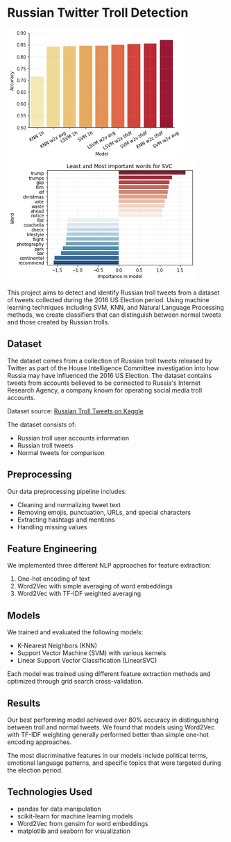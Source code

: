 # Russian Twitter Troll Detection

![accuracies.png](out/accuracies.png)
![words.png](out/words.png)

This project aims to detect and identify Russian troll tweets from a dataset of tweets collected during the 2016 US Election period. Using machine learning techniques including SVM, KNN, and Natural Language Processing methods, we create classifiers that can distinguish between normal tweets and those created by Russian trolls.

## Dataset

The dataset comes from a collection of Russian troll tweets released by Twitter as part of the House Intelligence Committee investigation into how Russia may have influenced the 2016 US Election. The dataset contains tweets from accounts believed to be connected to Russia's Internet Research Agency, a company known for operating social media troll accounts.

Dataset source: [Russian Troll Tweets on Kaggle](https://www.kaggle.com/datasets/vikasg/russian-troll-tweets?select=users.csv)

The dataset consists of:
- Russian troll user accounts information
- Russian troll tweets
- Normal tweets for comparison

## Preprocessing

Our data preprocessing pipeline includes:
- Cleaning and normalizing tweet text
- Removing emojis, punctuation, URLs, and special characters
- Extracting hashtags and mentions
- Handling missing values

## Feature Engineering

We implemented three different NLP approaches for feature extraction:
1. One-hot encoding of text
2. Word2Vec with simple averaging of word embeddings
3. Word2Vec with TF-IDF weighted averaging

## Models

We trained and evaluated the following models:
- K-Nearest Neighbors (KNN)
- Support Vector Machine (SVM) with various kernels
- Linear Support Vector Classification (LinearSVC)

Each model was trained using different feature extraction methods and optimized through grid search cross-validation.

## Results

Our best performing model achieved over 80% accuracy in distinguishing between troll and normal tweets. We found that models using Word2Vec with TF-IDF weighting generally performed better than simple one-hot encoding approaches.

The most discriminative features in our models include political terms, emotional language patterns, and specific topics that were targeted during the election period.

## Technologies Used

- pandas for data manipulation
- scikit-learn for machine learning models
- Word2Vec from gensim for word embeddings
- matplotlib and seaborn for visualization
